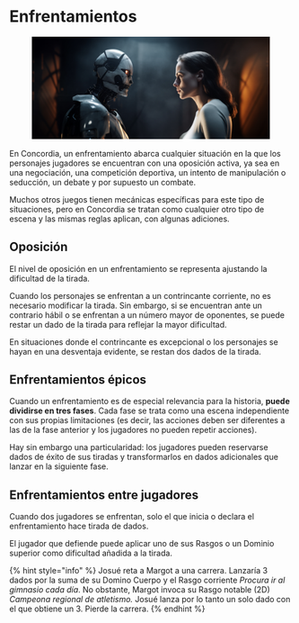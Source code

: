 # Enfrentamientos

<div data-full-width="true">

<figure><img src="../.gitbook/assets/mekanoide_heated_debate_between_a_woman_and_a_robot_sci-fi_film_cb3964d9-d540-498b-87e8-620d477178ae.png" alt="Picture of a robot facing a defiant woman"><figcaption></figcaption></figure>

</div>

En Concordia, un enfrentamiento abarca cualquier situación en la que los personajes jugadores se encuentran con una oposición activa, ya sea en una negociación, una competición deportiva, un intento de manipulación o seducción, un debate y por supuesto un combate.

Muchos otros juegos tienen mecánicas específicas para este tipo de situaciones, pero en Concordia se tratan como cualquier otro tipo de escena y las mismas reglas aplican, con algunas adiciones.

## Oposición

El nivel de oposición en un enfrentamiento se representa ajustando la dificultad de la tirada.&#x20;

Cuando los personajes se enfrentan a un contrincante corriente, no es necesario modificar la tirada. Sin embargo, si se encuentran ante un contrario hábil o se enfrentan a un número mayor de oponentes, se puede restar un dado de la tirada para reflejar la mayor dificultad.

En situaciones donde el contrincante es excepcional o los personajes se hayan en una desventaja evidente, se restan dos dados de la tirada.

## Enfrentamientos épicos

Cuando un enfrentamiento es de especial relevancia para la historia, **puede dividirse en tres fases**. Cada fase se trata como una escena independiente con sus propias limitaciones (es decir, las acciones deben ser diferentes a las de la fase anterior y los jugadores no pueden repetir acciones).

Hay sin embargo una particularidad: los jugadores pueden reservarse dados de éxito de sus tiradas y transformarlos en dados adicionales que lanzar en la siguiente fase.

## Enfrentamientos entre jugadores

Cuando dos jugadores se enfrentan, solo el que inicia o declara el enfrentamiento hace tirada de dados.

El jugador que defiende puede aplicar uno de sus Rasgos o un Dominio superior como dificultad añadida a la tirada.

{% hint style="info" %}
Josué reta a Margot a una carrera. Lanzaría 3 dados por la suma de su Domino Cuerpo y el Rasgo corriente _Procura ir al gimnasio cada día_. No obstante, Margot invoca su Rasgo notable (2D) _Campeona regional de atletismo._ Josué lanza por lo tanto un solo dado con el que obtiene un 3. Pierde la carrera.
{% endhint %}
